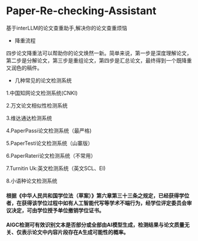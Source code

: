 # Paper-Re-checking-Assistant
基于interLLM的论文查重助手,解决你的论文查重烦恼
- 降重流程
  
四步论文降重法可以帮助你的论文焕然一新。​简单来说，第一步是深度理解论文，第二步是分解论文，第三步是重组论文，第四步是汇总论文，最终得到一个既降重又润色的稿件。

- 几种常见的论文检测系统
  
1.中国知网论文检测系统(CNKI)

2.万文论文相似性检测系统

3.维达通达检测系统

4.PaperPassi论文检测系统（最严格)

5.PaperTesti论文检测系统（山寨版）

6.PaperRateri论文检测系统（不常用）
  
7.Turnitin Uk:英文检测系统（英文SCL、EI)

8.小语种论文检测系统


#### 根据《中华人民共和国学位法（草案）》第六章第三十三条之规定，已经获得学位者，在获得该学位过程中如有人工智能代写等学术不端行为，经学位评定委员会审议决定，可由学位授予单位撤销学位证书。

#### AIGC检测可有效识别文本是否部分或全部由AI模型生成，检测结果与论文质量无关、仅表示论文中内容片段存在A生成可能性的概率。
